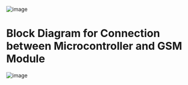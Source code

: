 
![image](https://user-images.githubusercontent.com/94245015/144033489-b0d1b180-5273-4bca-8828-fed46b83cd5b.png)

# Block Diagram for Connection between Microcontroller and GSM Module
![image](https://user-images.githubusercontent.com/94245015/144033701-be3dccbb-c657-4dfe-ad0d-52dbcb6fb85b.png)
